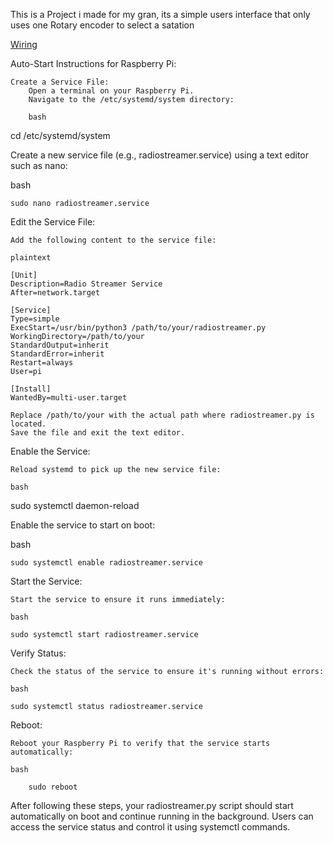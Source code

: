 This is a Project i made for my gran, its a simple users interface that only uses one Rotary encoder to select a satation 


[Wiring](#wiring.md)


Auto-Start Instructions for Raspberry Pi:

    Create a Service File:
        Open a terminal on your Raspberry Pi.
        Navigate to the /etc/systemd/system directory:

        bash

cd /etc/systemd/system

Create a new service file (e.g., radiostreamer.service) using a text editor such as nano:

bash

    sudo nano radiostreamer.service

Edit the Service File:

    Add the following content to the service file:

    plaintext

    [Unit]
    Description=Radio Streamer Service
    After=network.target

    [Service]
    Type=simple
    ExecStart=/usr/bin/python3 /path/to/your/radiostreamer.py
    WorkingDirectory=/path/to/your
    StandardOutput=inherit
    StandardError=inherit
    Restart=always
    User=pi

    [Install]
    WantedBy=multi-user.target

    Replace /path/to/your with the actual path where radiostreamer.py is located.
    Save the file and exit the text editor.

Enable the Service:

    Reload systemd to pick up the new service file:

    bash

sudo systemctl daemon-reload

Enable the service to start on boot:

bash

    sudo systemctl enable radiostreamer.service

Start the Service:

    Start the service to ensure it runs immediately:

    bash

    sudo systemctl start radiostreamer.service

Verify Status:

    Check the status of the service to ensure it's running without errors:

    bash

    sudo systemctl status radiostreamer.service

Reboot:

    Reboot your Raspberry Pi to verify that the service starts automatically:

    bash

        sudo reboot

After following these steps, your radiostreamer.py script should start automatically on boot and continue running in the background. Users can access the service status and control it using systemctl commands.
